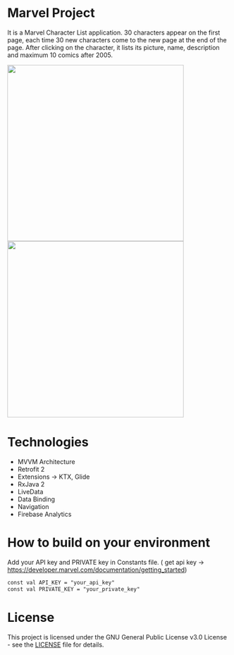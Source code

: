 # Marvel Project

It is a Marvel Character List application.
30 characters appear on the first page, each time 30 new characters come to the new page at the end of the page.
After clicking on the character, it lists its picture, name, description and maximum 10 comics after 2005.

<img src="https://user-images.githubusercontent.com/10815175/102747190-d42c4000-4370-11eb-99ae-ce012681f957.jpg" width="400">  <img src="https://user-images.githubusercontent.com/10815175/102747219-e5754c80-4370-11eb-9694-0c67876104c7.jpg" width="400"> 

# Technologies

- MVVM Architecture
- Retrofit 2
- Extensions -> KTX, Glide
- RxJava 2
- LiveData
- Data Binding
- Navigation
- Firebase Analytics

# How to build on your environment

Add your API key and PRIVATE key in Constants file. ( get api key -> https://developer.marvel.com/documentation/getting_started)
```xml
const val API_KEY = "your_api_key"
const val PRIVATE_KEY = "your_private_key"
```

# License

This project is licensed under the  GNU General Public License v3.0 License - see the [LICENSE](LICENSE) file for details.
